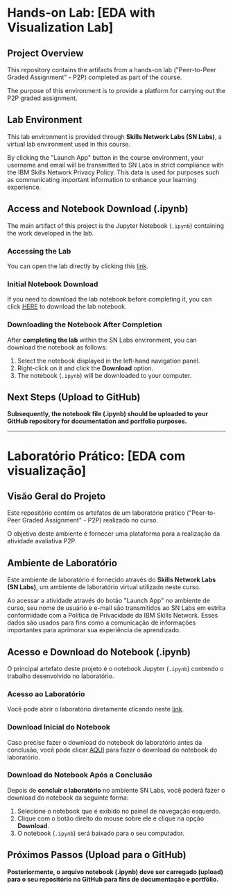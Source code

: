# Hands-on Lab: [EDA with Visualization Lab]

## Project Overview

This repository contains the artifacts from a hands-on lab ("Peer-to-Peer Graded Assignment" - P2P) completed as part of the course.

The purpose of this environment is to provide a platform for carrying out the P2P graded assignment.

## Lab Environment

This lab environment is provided through **Skills Network Labs (SN Labs)**, a virtual lab environment used in this course.

By clicking the "Launch App" button in the course environment, your username and email will be transmitted to SN Labs in strict compliance with the IBM Skills Network Privacy Policy. This data is used for purposes such as communicating important information to enhance your learning experience.

## Access and Notebook Download (.ipynb)

The main artifact of this project is the Jupyter Notebook (`.ipynb`) containing the work developed in the lab.

### Accessing the Lab

You can open the lab directly by clicking this [link](LINK_TO_OPEN_LAB).

### Initial Notebook Download

If you need to download the lab notebook before completing it, you can click [HERE](LINK_TO_INITIAL_NOTEBOOK_DOWNLOAD) to download the lab notebook.

### Downloading the Notebook After Completion

After **completing the lab** within the SN Labs environment, you can download the notebook as follows:

1.  Select the notebook displayed in the left-hand navigation panel.
2.  Right-click on it and click the **Download** option.
3.  The notebook (`.ipynb`) will be downloaded to your computer.

## Next Steps (Upload to GitHub)

**Subsequently, the notebook file (.ipynb) should be uploaded to your GitHub repository for documentation and portfolio purposes.**

---

# Laboratório Prático: [EDA com visualização]

## Visão Geral do Projeto

Este repositório contém os artefatos de um laboratório prático ("Peer-to-Peer Graded Assignment" - P2P) realizado no curso.

O objetivo deste ambiente é fornecer uma plataforma para a realização da atividade avaliativa P2P.

## Ambiente de Laboratório

Este ambiente de laboratório é fornecido através do **Skills Network Labs (SN Labs)**, um ambiente de laboratório virtual utilizado neste curso.

Ao acessar a atividade através do botão "Launch App" no ambiente de curso, seu nome de usuário e e-mail são transmitidos ao SN Labs em estrita conformidade com a Política de Privacidade da IBM Skills Network. Esses dados são usados para fins como a comunicação de informações importantes para aprimorar sua experiência de aprendizado.

## Acesso e Download do Notebook (.ipynb)

O principal artefato deste projeto é o notebook Jupyter (`.ipynb`) contendo o trabalho desenvolvido no laboratório.

### Acesso ao Laboratório

Você pode abrir o laboratório diretamente clicando neste [link](LINK_PARA_ABRIR_O_LABORATORIO).

### Download Inicial do Notebook

Caso precise fazer o download do notebook do laboratório antes da conclusão, você pode clicar [AQUI](LINK_PARA_DOWNLOAD_DO_NOTEBOOK_INICIAL) para fazer o download do notebook do laboratório.

### Download do Notebook Após a Conclusão

Depois de **concluir o laboratório** no ambiente SN Labs, você poderá fazer o download do notebook da seguinte forma:

1.  Selecione o notebook que é exibido no painel de navegação esquerdo.
2.  Clique com o botão direito do mouse sobre ele e clique na opção **Download**.
3.  O notebook (`.ipynb`) será baixado para o seu computador.

## Próximos Passos (Upload para o GitHub)

**Posteriormente, o arquivo notebook (.ipynb) deve ser carregado (upload) para o seu repositório no GitHub para fins de documentação e portfólio.**
